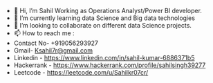 - 👋 Hi, I’m Sahil Working as Operations Analyst/Power BI developer.
- 🌱 I’m currently learning data Science and Big data technologies
- 💞️ I’m looking to collaborate on different data Science projects.
- 📫 How to reach me :
- Contact No- +919056293927
- Gmail- Ksahil7r@gmail.com
- Linkedin - https://www.linkedin.com/in/sahil-kumar-6886371b5
- Hackerrank - https://www.hackerrank.com/profile/sahilsingh39277
- Leetcode - https://leetcode.com/u/Sahilkr07cr/

<!---
Ksahil07/Ksahil07 is a ✨ special ✨ repository because its `README.md` (this file) appears on your GitHub profile.
You can click the Preview link to take a look at your changes.
--->
